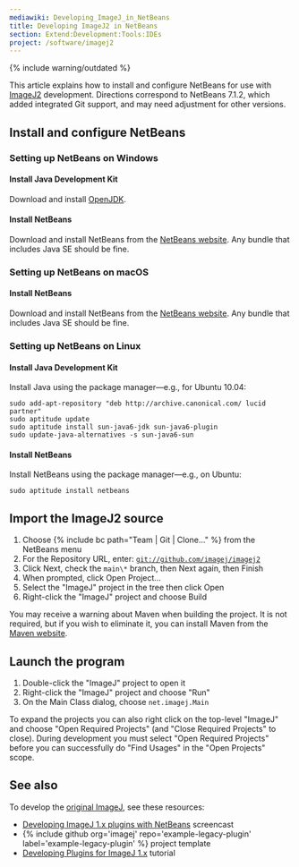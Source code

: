 ```yaml
---
mediawiki: Developing_ImageJ_in_NetBeans
title: Developing ImageJ2 in NetBeans
section: Extend:Development:Tools:IDEs
project: /software/imagej2
---
```


{% include warning/outdated %}

This article explains how to install and configure NetBeans for use with [ImageJ2](/software/imagej2) development. Directions correspond to NetBeans 7.1.2, which added integrated Git support, and may need adjustment for other versions.

## Install and configure NetBeans

### Setting up NetBeans on Windows

#### Install Java Development Kit

Download and install [OpenJDK](https://www.azul.com/downloads/?package=jdk).

#### Install NetBeans

Download and install NetBeans from the [NetBeans website](http://netbeans.org/downloads/). Any bundle that includes Java SE should be fine.

### Setting up NetBeans on macOS

#### Install NetBeans

Download and install NetBeans from the [NetBeans website](http://netbeans.org/downloads/). Any bundle that includes Java SE should be fine.

### Setting up NetBeans on Linux

#### Install Java Development Kit

Install Java using the package manager—e.g., for Ubuntu 10.04:

```shell
sudo add-apt-repository "deb http://archive.canonical.com/ lucid partner"
sudo aptitude update
sudo aptitude install sun-java6-jdk sun-java6-plugin
sudo update-java-alternatives -s sun-java6-sun
```

#### Install NetBeans

Install NetBeans using the package manager—e.g., on Ubuntu:

```shell
sudo aptitude install netbeans
```

## Import the ImageJ2 source

1.  Choose {% include bc path="Team | Git | Clone..." %} from the NetBeans menu
2.  For the Repository URL, enter: [`git://github.com/imagej/imagej2`](git://github.com/imagej/imagej2)
3.  Click Next, check the `main\*` branch, then Next again, then Finish
4.  When prompted, click Open Project...
5.  Select the "ImageJ" project in the tree then click Open
6.  Right-click the "ImageJ" project and choose Build

You may receive a warning about Maven when building the project. It is not required, but if you wish to eliminate it, you can install Maven from the [Maven website](http://maven.apache.org/download.html).

## Launch the program

1.  Double-click the "ImageJ" project to open it
2.  Right-click the "ImageJ" project and choose "Run"
3.  On the Main Class dialog, choose `net.imagej.Main`

To expand the projects you can also right click on the top-level "ImageJ" and choose "Open Required Projects" (and "Close Required Projects" to close). During development you must select "Open Required Projects" before you can successfully do "Find Usages" in the "Open Projects" scope.

## See also

To develop the [original ImageJ](/software/imagej), see these resources:

-   [Developing ImageJ 1.x plugins with NetBeans](https://www.youtube.com/watch?v=Ac-6gJ2eRb0) screencast
-   {% include github org='imagej' repo='example-legacy-plugin' label='example-legacy-plugin' %} project template
-   [Developing Plugins for ImageJ 1.x](/develop/ij1-plugins) tutorial
